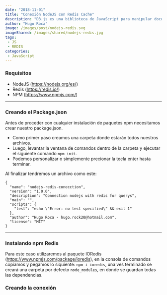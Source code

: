 ```yaml
---
date: "2018-11-01"
title: "Conexión NodeJS con Redis Cache"
description: "D3.js es una biblioteca de JavaScript para manipular documentos basados ​​en datos. D3 te ayuda a dar vida a los datos usando HTML, SVG y CSS."
author: "Hugo Roca"
image: /images/post/nodejs-redis.svg
imageShared: /images/shared/nodejs-redis.jpg
tags:
 - JS
 - REDIS
categories:
 - JavaScript
---
```


### Requisitos
- NodeJS (https://nodejs.org/es/)
- Redis (https://redis.io/)
- NPM (https://www.npmjs.com/)

----
### Creando el Package.json
Antes de proceder con cualquier instalación de paquetes npm necesitamos crear nuestro package.json.

- Como primer paso creamos una carpeta donde estarán todos nuestros archivos.
- Luego, levantar la ventana de comandos dentro de la carpeta y ejecutar el siguiente comando `npm init`.
- Podemos personalizar o simplemente precionar la tecla enter hasta terminar.

Al finalizar tendremos un archivo como este:
```
{
  "name": "nodejs-redis-conecction",
  "version": "1.0.0",
  "description": "Connection nodejs with redis for querys",
  "main": "",
  "scripts": {
    "test": "echo \"Error: no test specified\" && exit 1"
  },
  "author": "Hugo Roca - hugo.rock20@hotmail.com",
  "license": "MIT"
}
```
----
### Instalando npm Redis
Para este caso utilizaremos al paquete IORedis (https://www.npmjs.com/package/ioredis), en la consola de comandos copiamos y pegamos lo siquiente: `npm i ioredis`, una ves terminado se creará una carpeta por defecto `node_modules`, en donde se guardan todas las dependencias.

### Creando la conexión
